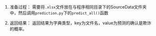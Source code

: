 1. 准备过程：
需要将`.xlsx`文件放在与程序相同目录下的SourceData文件夹中，然后调用`prediction.py`下的`predict_all()`函数

2. 返回结果：
返回结果为字典类型，key为文件名，value为预测的确认是欺诈的概率。